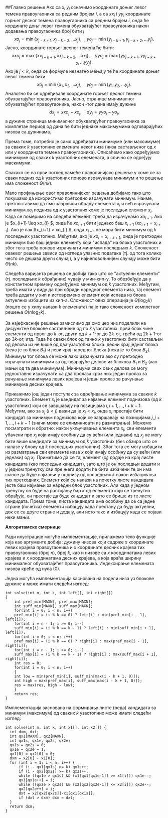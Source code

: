 ##Главно решење
Ако са $x_i$  $y_i$ означимо координате доњег левог темена правоугаоника са редним бројем $i$, а са $xx_i$ i $yy_i$ координате горњег десног темена правоугаоника са редним бројем $i$, онда ће кординате доњг левог темена обухватајућег правоугаоника након додавања правоугаоника број бити $j$ $$xo_j=\min\{x_{j-k+1}, x_{j-k+2},...x_j\}, \quad yo_j=\min\{y_{j-k+1}, y_{j-k+2},...y_j\}.$$ Јасно, координате горњег десног темена ће бити:
$$xxo_j=\max\{xx_{j-k+1}, xx_{j-k+2},...xx_j\}, \quad yyo_j=\max\{yy_{j-k+1}, yy_{j-k+2},...yy_j\}.$$
Ако је $j<k$, онда се формуле незнатно мењају те ће координате доњег левог темена бити
$$xo_j=\min\{x_{1}, x_{2},...x_j\}, \quad yo_j=\min\{y_{1}, y_{2},...y_j\}.$$
Аналогно би се одређивале координате горњег десног темена обухватајућег правоугаоника.
Јасно, странице минималног обухватајућег правоугаоника, након -тог дана имају дужине
$$dx_j = xxo_j - xo_j,\quad dy_j=yyo_j-yo_j,
$$
а дужине страница минималног обухватајућег правоугаоника за комплетан период од дана ће бити једнаке максимумима одговарајућих низова са дужинама.

Према томе, потребно је само одређивати минимуме (или максимуме) за сваких $k$ узастопних елемената неког низа (низа састављеног од $x$ или $y$ координата темена правоугаоника). Описаћемо како одређујемо минимуме од сваких $k$ узастопних елемената, а слично се одре]ују маскимуми. 

Свакако се на први поглед намеће праволинијско решење у коме се за сваки подниз од $k$ узастопних поново  израчунава минимум и то решење има сложеност $\Theta(nk)$.

Мало профињење овог праволинијског решења добијамо тако што покушамо да искористимо претходно израчунати минимум. Наиме, претпоставимо да смо завршили обраду елемента $x_i$ и већ израчунали минимум $xo_i$ подниза од $к$ узастопних коме је последњи елемент $x_i$. Када се померимо на следећи елемент, треба да израчунамо $xo_{i+1}$. Ако је $x_{i+1} \leq xo_{i} $, онда ће $xo_{i+1}$ бити једнако баш $x_{i+1}$ ($xo_{i+1}=x_{i+1}$). Ако је пак $x_{i+1} >  xo_{i} $, онда $x_{i+1}$ не мора бити минимум од $k$ последњих узастопних. Међутим, ако је $xo_{i}=x_{i-k+1}$, онда је претходни минимум био баш једнак елементу који "испада" иа блока узастопних и због тога треба поново израчунати минимум последњих $k$.  Сложеност оваквог решења зависи од изгледа улазних података (тј. од тога колико често се дешава други случај), а у најнеповољнијем случају може бити $\Theta(nk)$.

Следећа варијанта решења се добија тако што се "актуелни елементи" (тј. последњих $k$ обрађених) чувају у мин-хип-у. То обезбеђује да у константном времену одређујемо минимум од $k$ узастопних. Међутим, треба имати у виду да при обради наредног елемента низа, тај елемент треба додати у хип и истовремено елемент који испада из блока актуелних избацити из хип-а. Сложеност ових операција је $\Theta(\log_2 k)$ (пошто се у хипу налази $k$ елемената) па је тако сложеност комплетног решења $\Theta(n\log_2 k)$.

За најефкасније решење замислимо да смо цео низ поделили на дисјунктне блокове састављене од по $k$ узастопних: први блок чине елементи од првог до $k$-ог, други од $k+1$-ог до $2k$-ог, трећи од $2k+1$-ог до $3k$-ог, итд.  Тада ће сваки блок од тачно $k$ уѕастопних бити састављен од делова из не више од два узастопна блока: десни крај једног блока (нека је то блок $B_1$) и леви крај наредног блока (нека је то блок $B_2$). Минимум тог блока се може лако израчунати ако су претходно израчунати минимуми за одговарајуће делове из блокова $B_1$ и $B_2$ (као мањи од та два минимума). Минимуми свих ових делова се могу једноставно израчунати са два пролаза кроз низ: један пролаз за рачунање минимума левих крајева и један пролаз за рачунање минимума десних крајева.

Прикажимо још један поступак за одређивање минимума за сваких $k$ узастопних. Елемент $x_i$  је кандидат за најмањи елемент поднизова (од $k$ узастопних) који се завршавају на позицијама $i, i+1, ..., i+k-1$. Међутим, ако за $x_j$ ($i<j$) важи да је $x_j<x_i$, онда $x_i$ престаје бити кандидат за минимум поднизова који се завршавају на позицијама $j, j+1, ..., i+k-1$ (значи може се елиминисати из разматрања).  Можемо посматрати и обратно: након укључивања елемента $x_j$, сви елементи убачени пре $x_j$ који имају особину да су већи (или једнаки) од $x_j$ не могу бити више кандидати за минимум од $k$ узастопних (без обзира што се налазе у блоку од $k$ последњих узастопних).  Због тога се могу избацити из разматрања сви елементе низа $x$ који имају особину да су већи (или једнаки) од $x_j$. Приметимо да се тај елемент ($x_j$) додаје на крај листе кандидата (као последњи кандидат), зато што је он последњи додати и у једном тренутку сви пре њега додати ће бити избачени те он има шансе да буде најмањи у поднизу од последњих $k$ након избацивања тих претходних. Елемент који се налази на почетку листе кандидата јесте баш најмањи за наредни блок узастопних. Али када у једном тренутку он буде на растојању бар $k$ од елемента који се тренутно обрађује, он престаје да буде кандидат и зато се брише из те листе кандидата. Према томе, листа кандидата има особину да се са једне стране (почетка) елементи избацују када престану да буду актуелни, док се са друге стране и додају, али исто тако и избацују када се појави неки мањи.

**Алгоритамске смернице**

Ради илустрације могуће имплементације, прилажемо тело функције која као аргументе добија: дужину низова који садрже $x$ координате левих крајева правоугаоника и $x$ координате десних крајева тих правоугаоника (број $n$), број $k$, као и низове са $x$ координатама левих крајева и $x$ координатама десних крајева, а која враћа ширину минималног обухватајићег правоугаоника. Индексирање елемената низова креће од нула (0).

Једна могућа имплементација ѕаснована на подели низа уз блокове дужине $к$ може имати следећи изглед:

```
int solve(int n, int k, int left[], int right[])
{
    int pref_min[MAXN], pref_max[MAXN];
    int suff_min[MAXN], suff_max[MAXN];
    for(int i = 0; i < n; i++)
	pref_min[i] = (i % k == 0) ? left[i] : min(pref_min[i - 1], left[i]);
    for(int i = n - 1; i >= 0; i--)
	suff_min[i] = (i % k == k - 1) ? left[i] : min(suff_min[i + 1], left[i]);    
    for(int i = 0; i < n; i++)
	pref_max[i] = (i % k == 0) ? right[i] : max(pref_max[i - 1], right[i]);
    for(int i = n - 1; i >= 0; i--)
	suff_max[i] = (i % k == k - 1) ? right[i] : max(suff_max[i + 1], right[i]);
    int res = 0;
    for(int i = 0; i < n; i++)
    {
	int low = min(pref_min[i], suff_min[max(i - k + 1, 0)]);
	int high = max(pref_max[i], suff_max[max(i - k + 1, 0)]);
	res = max(res, high - low);
    }
    return res;
}

```
Имплементација заснована на формирању листе (реда) кандидата за минимум (максимум) од сваких $k$ узастопних може имати следећи изглед:

```
int solve(int n, int k, int x1[], int x2[]) {
  int dxm, dxt;
  int qx1[MAXN], qx2[MAXN];
  int qx1s, qx1e, qx2s, qx2e;
  qx1s = qx2s = 0;
  qx1e = qx2e = 1;
  qx1[0] = qx2[0] = 0;
  dxm = x2[0] - x1[0];
  for (int i = 1; i < n; i++) {
      if (i - qx1[qx1s] >= k) qx1s++;
      if (i - qx2[qx2s] >= k) qx2s++;
      while ((qx1e > qx1s) && (x1[qx1[qx1e-1]] >= x1[i])) qx1e--;
      qx1[qx1e++] = i;
      while ((qx2e > qx2s) && (x2[qx2[qx2e-1]] <= x2[i])) qx2e--;
      qx2[qx2e++] = i;
      dxt = x2[qx2[qx2s]]-x1[qx1[qx1s]];
      if (dxt > dxm) dxm = dxt;
  }  
  return dxm;
}
```

